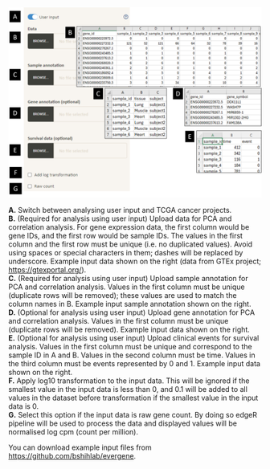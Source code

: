 <img src="../www/helper_userinput.png" width="550" />

**A.** Switch between analysing user input and TCGA cancer projects. \
**B.** (Required for analysis using user input) Upload data for PCA and correlation analysis. For gene expression data, the first column would be gene IDs, and the first row would be sample IDs. The values in the first column and the first row must be unique (i.e. no duplicated values). Avoid using spaces or special characters in them; dashes will be replaced by underscore. Example input data shown on the right (data from GTEx project; https://gtexportal.org/). \
**C.** (Required for analysis using user input) Upload sample annotation for PCA and correlation analysis. Values in the first column must be unique (duplicate rows will be removed); these values are used to match the column names in B. Example input sample annotation shown on the right. \
**D.** (Optional for analysis using user input) Upload gene annotation for PCA and correlation analysis. Values in the first column must be unique (duplicate rows will be removed). Example input data shown on the right.\
**E.** (Optional for analysis using user input) Upload clinical events for survival analysis. Values in the first column must be unique and correspond to the sample ID in A and B. Values in the second column must be time. Values in the third column must be events represented by 0 and 1. Example input data shown on the right.\
**F.** Apply log10 transformation to the input data. This will be ignored if the smallest value in the input data is less than 0, and 0.1 will be added to all values in the dataset before transformation if the smallest value in the input data is 0.\
**G.** Select this option if the input data is raw gene count. By doing so edgeR pipeline will be used to process the data and displayed values will be normalised log cpm (count per million).

You can download example input files from https://github.com/bshihlab/evergene.